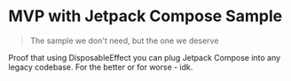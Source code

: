 # MVP with Jetpack Compose Sample

> The sample we don't need, but the one we deserve

Proof that using DisposableEffect you can plug Jetpack Compose into any legacy codebase. For the better or for worse - idk.
